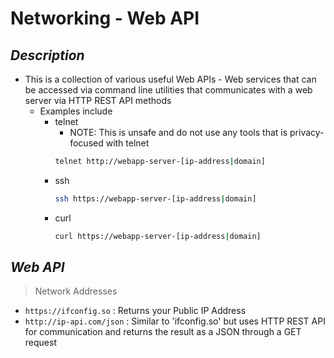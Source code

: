 # Networking - Web API

*Description*
-------------
- This is a collection of various useful Web APIs - Web services that can be accessed via command line utilities that communicates with a web server via HTTP REST API methods
    - Examples include
        - telnet
            + NOTE: This is unsafe and do not use any tools that is privacy-focused with telnet
            ```bash
            telnet http://webapp-server-[ip-address|domain]
            ```
        - ssh
            ```bash
            ssh https://webapp-server-[ip-address|domain]
            ```
        - curl
            ```bash
            curl https://webapp-server-[ip-address|domain]
            ```

*Web API*
---------

> Network Addresses

+ `https://ifconfig.so` : Returns your Public IP Address
+ `http://ip-api.com/json` : Similar to 'ifconfig.so' but uses HTTP REST API for communication and returns the result as a JSON through a GET request



